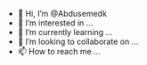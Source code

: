 - 👋 Hi, I’m @Abdusemedk
- 👀 I’m interested in ...
- 🌱 I’m currently learning ...
- 💞️ I’m looking to collaborate on ...
- 📫 How to reach me ...

<!---
Abdusemedk/Abdusemedk is a ✨ special ✨ repository because its `README.md` (this file) appears on your GitHub profile.
You can click the Preview link to take a look at your changes.
--->
